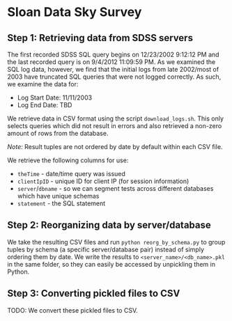 # Sloan Data Sky Survey

## Step 1: Retrieving data from SDSS servers

The first recorded SDSS SQL query begins on 12/23/2002 9:12:12 PM and the last recorded query is on 9/4/2012 11:09:59 PM. As we examined the SQL log data, however, we find that the initial logs from late 2002/most of 2003 have truncated SQL queries that were not logged correctly. As such, we examine the data for:

* Log Start Date: 11/11/2003
* Log End Date: TBD

We retrieve data in CSV format using the script `download_logs.sh`. This only selects queries which did not result in errors and also retrieved a non-zero amount of rows from the database.

*Note:* Result tuples are not ordered by date by default within each CSV file.

We retrieve the following columns for use:

* `theTime` - date/time query was issued
* `clientIpID` - unique ID for client IP (for session information)
* `server`/`dbname` - so we can segment tests across different databases which have unique schemas
* `statement` - the SQL statement

## Step 2: Reorganizing data by server/database

We take the resulting CSV files and run `python reorg_by_schema.py` to group tuples by schema (a specific server/database pair) instead of simply ordering them by date. We write the results to `<server_name>/<db_name>.pkl` in the same folder, so they can easily be accessed by unpickling them in Python.

## Step 3: Converting pickled files to CSV

TODO: We convert these pickled files to CSV.
